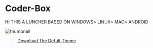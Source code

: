 # Coder-Box

HI THIS A LUNCHER BASED ON WINDOWS< LINUX< MAC< ANDROID


![thumbnail](https://user-images.githubusercontent.com/67579112/197989182-39b1c93d-eb52-49ab-bd08-2d2b39d56e17.png)

>[Download The Defult Theme](https://github.com/DarkCode462/Coder-Box/raw/master/THEMES.zip)
